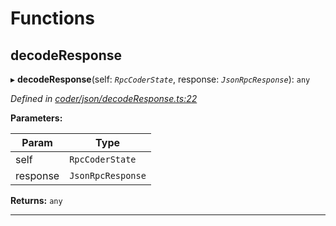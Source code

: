 

# Functions

<a id="decoderesponse"></a>

##  decodeResponse

▸ **decodeResponse**(self: *`RpcCoderState`*, response: *`JsonRpcResponse`*): `any`

*Defined in [coder/json/decodeResponse.ts:22](https://github.com/polkadot-js/api/blob/3a7cddd/packages/rpc-provider/src/coder/json/decodeResponse.ts#L22)*

**Parameters:**

| Param | Type |
| ------ | ------ |
| self | `RpcCoderState` |
| response | `JsonRpcResponse` |

**Returns:** `any`

___

